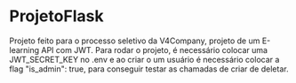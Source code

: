 ﻿# ProjetoFlask
Projeto feito para o processo seletivo da V4Company, projeto de um E-learning API com JWT.
Para rodar o projeto, é necessário colocar uma JWT_SECRET_KEY no .env e ao criar o um usuário é necessário colocar a flag "is_admin": true, para conseguir testar as chamadas de criar de deletar.
